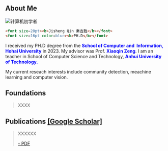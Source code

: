 ## About Me

![计算机初学者](https://github.com/qinjisheng2018/qinjisheng2018.github.io/tree/master/assets/images/qrcode.jpg)  

```html
<font size=20pt><b>Jisheng Qin 秦吉胜</b></font>
<font size=16pt color=blue><b>PH.D</b></font>
```







I received my PH.D degree from the **<font color="blue">School of Computer and  Information, Hohai University</font>** in 2023. My advisor was Prof. **<font color="blue">Xiaoqin Zeng</font>**. I am an teacher in School of Computer Science and Technology, **<font color="blue">Anhui University of Technology.</font>**

My current reseach interests include community detection, meachine learning and computer vision.



## Foundations

> XXXX



## Publications [[Google Scholar]](https://scholar.google.com/)

> XXXXXX
>
> [- PDF](https://scholar.google.com/)



